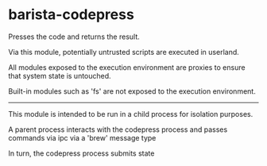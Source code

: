 ﻿# barista-codepress

Presses the code and returns the result.

Via this module, potentially untrusted scripts are executed in userland.

All modules exposed to the execution environment are proxies to ensure that system state is untouched.

Built-in modules such as 'fs' are not exposed to the execution environment.

---

This module is intended to be run in a child process for isolation purposes.

A parent process interacts with the codepress process and passes commands via ipc via a 'brew' message type

In turn, the codepress process submits state